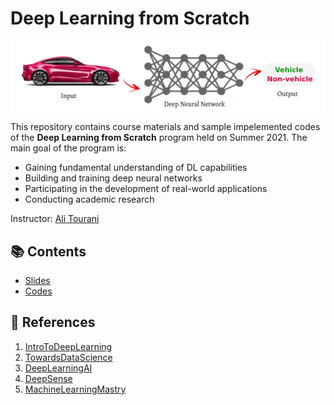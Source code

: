 # Deep Learning from Scratch

![AliTourani-DeepLearningFromScratch](https://github.com/alitourani/deep-learning-from-scratch/blob/main/_content/AliTourani-DeepLearningFromScratch-Course.png "AliTourani-DeepLearningFromScratch")

This repository contains course materials and sample impelemented codes of the **Deep Learning from Scratch** program held on Summer 2021. The main goal of the program is:

- Gaining fundamental understanding of DL capabilities
- Building and training deep neural networks
- Participating in the development of real-world applications
- Conducting academic research

Instructor: [Ali Tourani](https://github.com/alitourani "Ali Tourani")

## 📚 Contents

- [Slides](https://github.com/alitourani/deep-learning-from-scratch/tree/main/Slides "Slides")
- [Codes](https://github.com/alitourani/deep-learning-from-scratch/tree/main/Codes "Codes")

## 🔗 References

1. [IntroToDeepLearning](http://www.IntroToDeepLearning.com "IntroToDeepLearning website")
2. [TowardsDataScience](https://www.towardsdatascience.com "TowardsDataScience")
3. [DeepLearningAI](https://www.deeplearning.ai/ "DeepLearningAI")
4. [DeepSense](https://www.deepsense.ai/ "DeepSense")
5. [MachineLearningMastry](https://machinelearningmastery.com/ "MachineLearningMastry")
